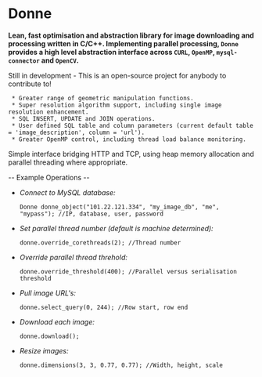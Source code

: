 # Donne

**Lean, fast optimisation and abstraction library for image downloading and processing written in C/C++. Implementing parallel processing, `Donne` provides a high level abstraction interface across `CURL`, `OpenMP`, `mysql-connector` and `OpenCV`.**

Still in development - This is an open-source project for anybody to contribute to! 
     
     * Greater range of geometric manipulation functions.
     * Super resolution algorithm support, including single image resolution enhancement.
     * SQL INSERT, UPDATE and JOIN operations.
     * User defined SQL table and column parameters (current default table = 'image_description', column = 'url').
     * Greater OpenMP control, including thread load balance monitoring.





Simple interface bridging HTTP and TCP, using heap memory allocation and parallel threading where appropriate. 




-- Example Operations --


* *Connect to MySQL database:*
  
  `Donne donne_object("101.22.121.334", "my_image_db", "me", "mypass"); //IP, database, user, password`



* *Set parallel thread number (default is machine determined):*

  `donne.override_corethreads(2); //Thread number`



* *Override parallel thread threhold:*

  `donne.override_threshold(400); //Parallel versus serialisation threshold`



* *Pull image URL's:*

  `donne.select_query(0, 244); //Row start, row end`



* *Download each image:*

  `donne.download();`




* *Resize images:*

  `donne.dimensions(3, 3, 0.77, 0.77); //Width, height, scale`






